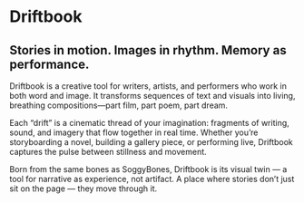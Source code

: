 # Driftbook

## Stories in motion. Images in rhythm. Memory as performance.

Driftbook is a creative tool for writers, artists, and performers who work in both word and image. It transforms sequences of text and visuals into living, breathing compositions—part film, part poem, part dream.

Each “drift” is a cinematic thread of your imagination: fragments of writing, sound, and imagery that flow together in real time. Whether you’re storyboarding a novel, building a gallery piece, or performing live, Driftbook captures the pulse between stillness and movement.

Born from the same bones as SoggyBones, Driftbook is its visual twin — a tool for narrative as experience, not artifact.
A place where stories don’t just sit on the page — they move through it.
